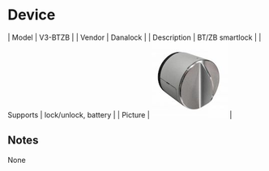 
# Device

| Model | V3-BTZB  |
| Vendor  | Danalock  |
| Description | BT/ZB smartlock |
| Supports | lock/unlock, battery |
| Picture | ![../images/devices/V3-BTZB.jpg](../images/devices/V3-BTZB.jpg) |

## Notes

None
